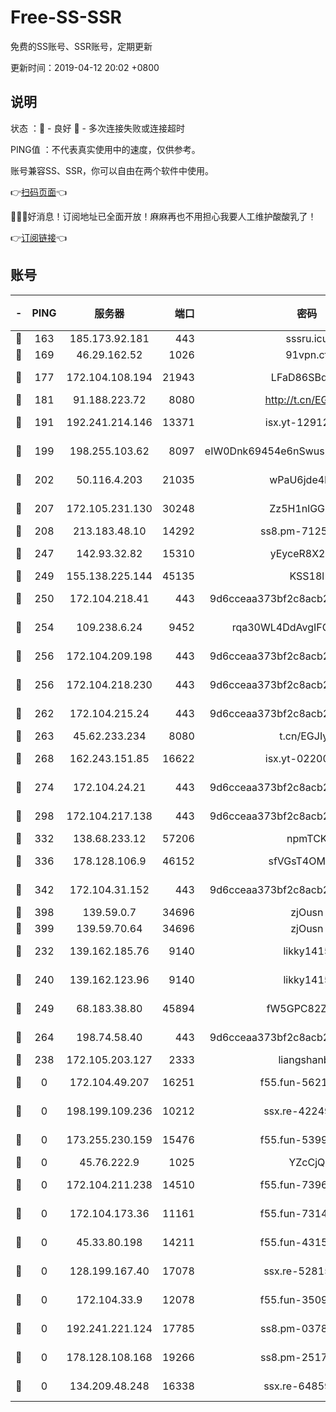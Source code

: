 # Free-SS-SSR

免费的SS账号、SSR账号，定期更新

更新时间：2019-04-12 20:02 +0800

## 说明

状态     ：🙂 - 良好 🙁 - 多次连接失败或连接超时

PING值   ：不代表真实使用中的速度，仅供参考。

账号兼容SS、SSR，你可以自由在两个软件中使用。

👉[扫码页面](https://liesauer.github.io/Free-SS-SSR/)👈

🎉🎉🎉好消息！订阅地址已全面开放！麻麻再也不用担心我要人工维护酸酸乳了！

👉[订阅链接](https://www.liesauer.net/yogurt/subscribe?ACCESS_TOKEN=DAYxR3mMaZAsaqUb)👈

## 账号

|-|PING|服务器|端口|密码|加密方式|区域|
|:----:|:----:|:-----:|-----:|:----:|:----:|:----:|
|🙂|163|185.173.92.181|443|sssru.icu|rc4-md5|RU|
|🙂|169|46.29.162.52|1026|91vpn.cf|rc4-md5|RU|
|🙂|177|172.104.108.194|21943|LFaD86SBq2lY|aes-256-cfb|JP|
|🙂|181|91.188.223.72|8080|http://t.cn/EGJIyrl|rc4-md5|RU|
|🙂|191|192.241.214.146|13371|isx.yt-12912569|aes-256-cfb|US|
|🙂|199|198.255.103.62|8097|eIW0Dnk69454e6nSwuspv9DmS201tQ0D|aes-256-cfb|US|
|🙂|202|50.116.4.203|21035|wPaU6jde4NZT|aes-256-cfb|US|
|🙂|207|172.105.231.130|30248|Zz5H1nlGGKHx|aes-256-cfb|JP|
|🙂|208|213.183.48.10|14292|ss8.pm-71250889|rc4-md5|RU|
|🙂|247|142.93.32.82|15310|yEyceR8X2EVd|aes-256-cfb|GB|
|🙂|249|155.138.225.144|45135|KSS18l|rc4-md5|US|
|🙂|250|172.104.218.41|443|9d6cceaa373bf2c8acb22e60b6a58be6|aes-256-cfb|US|
|🙂|254|109.238.6.24|9452|rqa30WL4DdAvgIFG6Fs3znzTa|aes-256-cfb|FR|
|🙂|256|172.104.209.198|443|9d6cceaa373bf2c8acb22e60b6a58be6|aes-256-cfb|US|
|🙂|256|172.104.218.230|443|9d6cceaa373bf2c8acb22e60b6a58be6|aes-256-cfb|US|
|🙂|262|172.104.215.24|443|9d6cceaa373bf2c8acb22e60b6a58be6|aes-256-cfb|US|
|🙂|263|45.62.233.234|8080|t.cn/EGJIyrl|rc4-md5|CA|
|🙂|268|162.243.151.85|16622|isx.yt-02200546|aes-256-cfb|US|
|🙂|274|172.104.24.21|443|9d6cceaa373bf2c8acb22e60b6a58be6|aes-256-cfb|US|
|🙂|298|172.104.217.138|443|9d6cceaa373bf2c8acb22e60b6a58be6|aes-256-cfb|US|
|🙂|332|138.68.233.12|57206|npmTCK|rc4-md5|US|
|🙂|336|178.128.106.9|46152|sfVGsT4OMxHC|aes-256-cfb|SG|
|🙂|342|172.104.31.152|443|9d6cceaa373bf2c8acb22e60b6a58be6|aes-256-cfb|US|
|🙂|398|139.59.0.7|34696|zjOusn|chacha20|IN|
|🙂|399|139.59.70.64|34696|zjOusn|chacha20|IN|
|🙂|232|139.162.185.76|9140|likky1415|aes-256-cfb|DE|
|🙂|240|139.162.123.96|9140|likky1415|aes-256-cfb|JP|
|🙂|249|68.183.38.80|45894|fW5GPC82Z97G|aes-256-cfb|GB|
|🙂|264|198.74.58.40|443|9d6cceaa373bf2c8acb22e60b6a58be6|aes-256-cfb|US|
|🙁|238|172.105.203.127|2333|liangshanbo|chacha20|JP|
|🙁|0|172.104.49.207|16251|f55.fun-56219821|aes-256-cfb|SG|
|🙁|0|198.199.109.236|10212|ssx.re-42249834|aes-256-cfb|US|
|🙁|0|173.255.230.159|15476|f55.fun-53994105|aes-256-cfb|US|
|🙁|0|45.76.222.9|1025|YZcCjQ|rc4-md5|JP|
|🙁|0|172.104.211.238|14510|f55.fun-73968171|aes-256-cfb|US|
|🙁|0|172.104.173.36|11161|f55.fun-73141785|aes-256-cfb|SG|
|🙁|0|45.33.80.198|14211|f55.fun-43151114|aes-256-cfb|US|
|🙁|0|128.199.167.40|17078|ssx.re-52815592|aes-256-cfb|SG|
|🙁|0|172.104.33.9|12078|f55.fun-35097379|aes-256-cfb|SG|
|🙁|0|192.241.221.124|17785|ss8.pm-03781993|aes-256-cfb|US|
|🙁|0|178.128.108.168|19266|ss8.pm-25170314|aes-256-cfb|SG|
|🙁|0|134.209.48.248|16338|ssx.re-64859691|aes-256-cfb|US|
